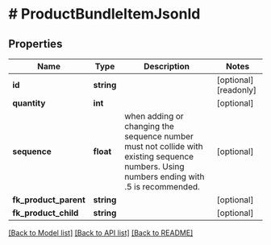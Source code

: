 # # ProductBundleItemJsonld

## Properties

Name | Type | Description | Notes
------------ | ------------- | ------------- | -------------
**id** | **string** |  | [optional] [readonly]
**quantity** | **int** |  | [optional]
**sequence** | **float** | when adding or changing the sequence number must not collide with existing sequence numbers. Using numbers ending with .5 is recommended. | [optional]
**fk_product_parent** | **string** |  | [optional]
**fk_product_child** | **string** |  | [optional]

[[Back to Model list]](../../README.md#models) [[Back to API list]](../../README.md#endpoints) [[Back to README]](../../README.md)
